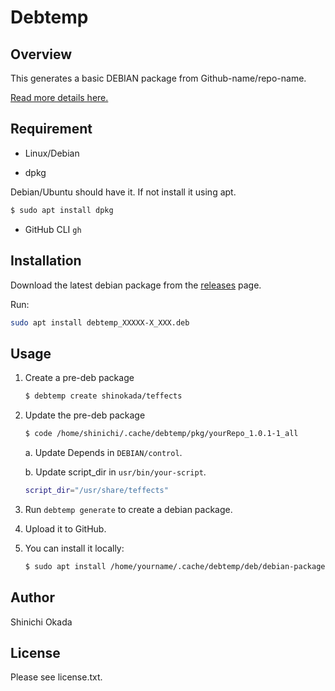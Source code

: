 # Debtemp

## Overview

This generates a basic DEBIAN package from Github-name/repo-name.

[Read more details here.](https://betterprogramming.pub/how-to-create-a-basic-debian-package-927be001ad80)

## Requirement

- Linux/Debian

- dpkg

Debian/Ubuntu should have it. If not install it using apt.

```sh
$ sudo apt install dpkg
```

- GitHub CLI `gh`

## Installation

Download the latest debian package from the [releases](https://github.com/shinokada/debtemp/releases) page.

Run:

```sh
sudo apt install debtemp_XXXXX-X_XXX.deb
```

## Usage

1. Create a pre-deb package

   ```sh
   $ debtemp create shinokada/teffects
   ```

2. Update the pre-deb package

   ```sh
   $ code /home/shinichi/.cache/debtemp/pkg/yourRepo_1.0.1-1_all
   ```

   a. Update Depends in `DEBIAN/control`.

   b. Update script_dir in `usr/bin/your-script`.

   ```bash
   script_dir="/usr/share/teffects"
   ```

3. Run `debtemp generate` to create a debian package.
4. Upload it to GitHub.
5. You can install it locally:

    ```sh
    $ sudo apt install /home/yourname/.cache/debtemp/deb/debian-package-name
    ```

## Author

Shinichi Okada

## License

Please see license.txt.
